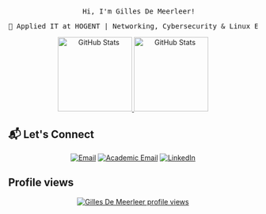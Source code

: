 

<div align="center">
   <p><samp><img width="15" src="./assets/waving-hand.gif"/> Hi, I'm Gilles De Meerleer!<br></samp></p>

   <pre>🏢 Applied IT at HOGENT | Networking, Cybersecurity & Linux Enthusiast</pre>

   <a href="https://github.com/DeMeerleerGilles">
      <img height="150em" alt="GitHub Stats" src="https://github-readme-stats.vercel.app/api?username=DeMeerleerGilles&show_icons=true&icon_color=61afef&text_color=adbac7&bg_color=ffffff00&layout=compact&hide_title=true&include_all_commits=true&count_private=true&hide_border=true"/>
      <img height="150em" alt="GitHub Stats" src="https://github-readme-stats.vercel.app/api/top-langs/?username=DeMeerleerGilles&show_icons=true&icon_color=61afef&text_color=adbac7&bg_color=ffffff00&hide_title=true&include_all_commits=true&count_private=true&hide_border=true&langs_count=8&layout=compact&hide=jupyter%20notebook"/>
   </a>
</div>

## 📬 Let's Connect

<div align="center">
  
[![Email](https://img.shields.io/badge/Email-gilles.demeerleer@proton.me-8B89CC?style=flat-square&logo=protonmail&logoColor=white)](mailto:gilles.demeerleer@proton.me)
[![Academic Email](https://img.shields.io/badge/Academic_Mail-gilles.demeerleer@student.hogent.be-0055FF?style=flat-square&logo=gmail&logoColor=white)](mailto:gilles.demeerleer@student.hogent.be)
[![LinkedIn](https://img.shields.io/badge/LinkedIn-Gilles_De_Meerleer-0077B5?style=flat-square&logo=linkedin&logoColor=white)](https://www.linkedin.com/in/gilles-de-meerleer)


</div>

## Profile views

<div align="center">
   
[![Gilles De Meerleer profile views](https://u8views.com/api/v1/github/profiles/146004284/views/day-week-month-total-count.svg)](https://u8views.com/github/DeMeerleerGilles)

</div>

<!---
DeMeerleerGilles/DeMeerleerGilles is a ✨ special ✨ repository because its `README.md` (this file) appears on your GitHub profile.
You can click the Preview link to take a look at your changes.
--->
